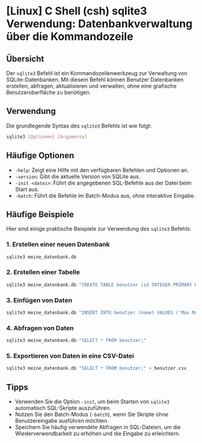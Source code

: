 # [Linux] C Shell (csh) sqlite3 Verwendung: Datenbankverwaltung über die Kommandozeile

## Übersicht
Der `sqlite3` Befehl ist ein Kommandozeilenwerkzeug zur Verwaltung von SQLite-Datenbanken. Mit diesem Befehl können Benutzer Datenbanken erstellen, abfragen, aktualisieren und verwalten, ohne eine grafische Benutzeroberfläche zu benötigen.

## Verwendung
Die grundlegende Syntax des `sqlite3` Befehls ist wie folgt:

```bash
sqlite3 [Optionen] [Argumente]
```

## Häufige Optionen
- `-help`: Zeigt eine Hilfe mit den verfügbaren Befehlen und Optionen an.
- `-version`: Gibt die aktuelle Version von SQLite aus.
- `-init <datei>`: Führt die angegebenen SQL-Befehle aus der Datei beim Start aus.
- `-batch`: Führt die Befehle im Batch-Modus aus, ohne interaktive Eingabe.

## Häufige Beispiele
Hier sind einige praktische Beispiele zur Verwendung des `sqlite3` Befehls:

### 1. Erstellen einer neuen Datenbank
```bash
sqlite3 meine_datenbank.db
```

### 2. Erstellen einer Tabelle
```bash
sqlite3 meine_datenbank.db "CREATE TABLE benutzer (id INTEGER PRIMARY KEY, name TEXT);"
```

### 3. Einfügen von Daten
```bash
sqlite3 meine_datenbank.db "INSERT INTO benutzer (name) VALUES ('Max Mustermann');"
```

### 4. Abfragen von Daten
```bash
sqlite3 meine_datenbank.db "SELECT * FROM benutzer;"
```

### 5. Exportieren von Daten in eine CSV-Datei
```bash
sqlite3 meine_datenbank.db "SELECT * FROM benutzer;" > benutzer.csv
```

## Tipps
- Verwenden Sie die Option `-init`, um beim Starten von `sqlite3` automatisch SQL-Skripte auszuführen.
- Nutzen Sie den Batch-Modus (`-batch`), wenn Sie Skripte ohne Benutzereingabe ausführen möchten.
- Speichern Sie häufig verwendete Abfragen in SQL-Dateien, um die Wiederverwendbarkeit zu erhöhen und die Eingabe zu erleichtern.